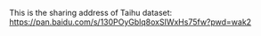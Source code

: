 This is the sharing address of Taihu dataset: https://pan.baidu.com/s/130POyGblq8oxSIWxHs75fw?pwd=wak2
